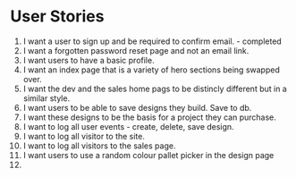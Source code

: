# User Stories

1. I want a user to sign up and be required to confirm email. - completed
2. I want a forgotten password reset page and not an email link.
3. I want users to have a basic profile.
4. I want an index page that is a variety of hero sections being swapped over.
5. I want the dev and the sales home pags to be distincly different but in a similar style.
6. I want users to be able to save designs they build. Save to db.
7. I want these designs to be the basis for a project they can purchase.
8. I want to log all user events - create, delete, save design.
9. I want to log all visitor to the site.
10. I want to log all visitors to the sales page.
11. I want users to use a random colour pallet picker in the design page
12. 